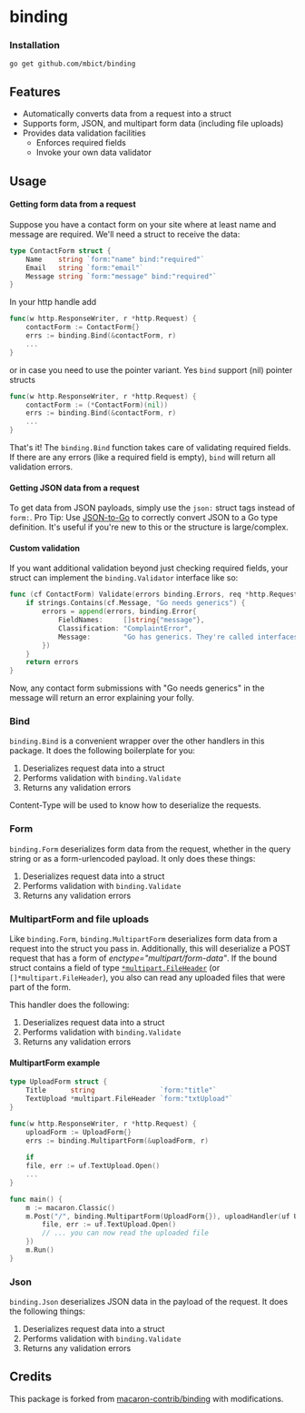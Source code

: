 binding
=======


### Installation

	go get github.com/mbict/binding
	
## Features

 - Automatically converts data from a request into a struct
 - Supports form, JSON, and multipart form data (including file uploads)
 - Provides data validation facilities
 	- Enforces required fields
 	- Invoke your own data validator

## Usage

#### Getting form data from a request

Suppose you have a contact form on your site where at least name and message are required. We'll need a struct to receive the data:

```go
type ContactForm struct {
	Name    string `form:"name" bind:"required"`
	Email   string `form:"email"`
	Message string `form:"message" bind:"required"`
}
```

In your http handle add 

```go
func(w http.ResponseWriter, r *http.Request) {
	contactForm := ContactForm{}
	errs := binding.Bind(&contactForm, r)
	...
}
```

or in case you need to use the pointer variant. Yes `bind` support (nil) pointer structs

```go
func(w http.ResponseWriter, r *http.Request) {
	contactForm := (*ContactForm)(nil))
	errs := binding.Bind(&contactForm, r)
	...
}
```

That's it! The `binding.Bind` function takes care of validating required fields. If there are any errors (like a required field is empty), `bind` will return all validation errors.


#### Getting JSON data from a request

To get data from JSON payloads, simply use the `json:` struct tags instead of `form:`. Pro Tip: Use [JSON-to-Go](http://mholt.github.io/json-to-go/) to correctly convert JSON to a Go type definition. It's useful if you're new to this or the structure is large/complex.


#### Custom validation

If you want additional validation beyond just checking required fields, your struct can implement the `binding.Validator` interface like so:

```go
func (cf ContactForm) Validate(errors binding.Errors, req *http.Request) binding.Errors {
	if strings.Contains(cf.Message, "Go needs generics") {
		errors = append(errors, binding.Error{
			FieldNames:     []string{"message"},
			Classification: "ComplaintError",
			Message:        "Go has generics. They're called interfaces.",
		})
	}
	return errors
}
```

Now, any contact form submissions with "Go needs generics" in the message will return an error explaining your folly.


### Bind

`binding.Bind` is a convenient wrapper over the other handlers in this package. It does the following boilerplate for you:

 1. Deserializes request data into a struct
 2. Performs validation with `binding.Validate`
 3. Returns any validation errors

Content-Type will be used to know how to deserialize the requests.

### Form

`binding.Form` deserializes form data from the request, whether in the query string or as a form-urlencoded payload. It only does these things:

 1. Deserializes request data into a struct
 2. Performs validation with `binding.Validate`
 3. Returns any validation errors


### MultipartForm and file uploads

Like `binding.Form`, `binding.MultipartForm` deserializes form data from a request into the struct you pass in. Additionally, this will deserialize a POST request that has a form of *enctype="multipart/form-data"*. If the bound struct contains a field of type [`*multipart.FileHeader`](http://golang.org/pkg/mime/multipart/#FileHeader) (or `[]*multipart.FileHeader`), you also can read any uploaded files that were part of the form.

This handler does the following:

 1. Deserializes request data into a struct
 2. Performs validation with `binding.Validate`
 3. Returns any validation errors

#### MultipartForm example

```go
type UploadForm struct {
	Title      string                `form:"title"`
	TextUpload *multipart.FileHeader `form:"txtUpload"`
}

func(w http.ResponseWriter, r *http.Request) {
	uploadForm := UploadForm{}
	errs := binding.MultipartForm(&uploadForm, r)
	
	if 
	file, err := uf.TextUpload.Open()
	...
}

func main() {
	m := macaron.Classic()
	m.Post("/", binding.MultipartForm(UploadForm{}), uploadHandler(uf UploadForm) string {
		file, err := uf.TextUpload.Open()
		// ... you can now read the uploaded file
	})
	m.Run()
}
```

### Json

`binding.Json` deserializes JSON data in the payload of the request. It does the following things:

 1. Deserializes request data into a struct
 2. Performs validation with `binding.Validate`
 3. Returns any validation errors

## Credits

This package is forked from [macaron-contrib/binding](https://github.com/macaron-contrib/binding) with modifications.
